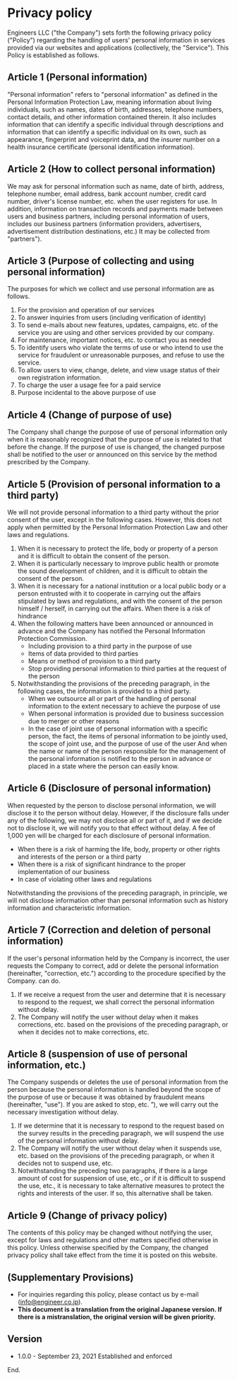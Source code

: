 
# Privacy policy

Engineers LLC ("the Company") sets forth the following privacy policy ("Policy") regarding the handling of users' personal information in services provided via our websites and applications (collectively, the "Service").
This Policy is established as follows.

## Article 1 (Personal information)

"Personal information" refers to "personal information" as defined in the Personal Information Protection Law, meaning information about living individuals, such as names, dates of birth, addresses, telephone numbers, contact details, and other information contained therein. It also includes information that can identify a specific individual through descriptions and information that can identify a specific individual on its own, such as appearance, fingerprint and voiceprint data, and the insurer number on a health insurance certificate (personal identification information).

## Article 2 (How to collect personal information)

We may ask for personal information such as name, date of birth, address, telephone number, email address, bank account number, credit card number, driver's license number, etc. when the user registers for use. In addition, information on transaction records and payments made between users and business partners, including personal information of users, includes our business partners (information providers, advertisers, advertisement distribution destinations, etc.) It may be collected from "partners").

## Article 3 (Purpose of collecting and using personal information)

The purposes for which we collect and use personal information are as follows.

1. For the provision and operation of our services
1. To answer inquiries from users (including verification of identity)
1. To send e-mails about new features, updates, campaigns, etc. of the service you are using and other services provided by our company.
1. For maintenance, important notices, etc. to contact you as needed
1. To identify users who violate the terms of use or who intend to use the service for fraudulent or unreasonable purposes, and refuse to use the service.
1. To allow users to view, change, delete, and view usage status of their own registration information.
1. To charge the user a usage fee for a paid service
1. Purpose incidental to the above purpose of use

## Article 4 (Change of purpose of use)

The Company shall change the purpose of use of personal information only when it is reasonably recognized that the purpose of use is related to that before the change.
If the purpose of use is changed, the changed purpose shall be notified to the user or announced on this service by the method prescribed by the Company.

## Article 5 (Provision of personal information to a third party)

We will not provide personal information to a third party without the prior consent of the user, except in the following cases. However, this does not apply when permitted by the Personal Information Protection Law and other laws and regulations.

1. When it is necessary to protect the life, body or property of a person and it is difficult to obtain the consent of the person.
1. When it is particularly necessary to improve public health or promote the sound development of children, and it is difficult to obtain the consent of the person.
1. When it is necessary for a national institution or a local public body or a person entrusted with it to cooperate in carrying out the affairs stipulated by laws and regulations, and with the consent of the person himself / herself, in carrying out the affairs. When there is a risk of hindrance
1. When the following matters have been announced or announced in advance and the Company has notified the Personal Information Protection Commission.
    - Including provision to a third party in the purpose of use
    - Items of data provided to third parties
    - Means or method of provision to a third party
    - Stop providing personal information to third parties at the request of the person
1. Notwithstanding the provisions of the preceding paragraph, in the following cases, the information is provided to a third party.
    - When we outsource all or part of the handling of personal information to the extent necessary to achieve the purpose of use
    - When personal information is provided due to business succession due to merger or other reasons
    - In the case of joint use of personal information with a specific person, the fact, the items of personal information to be jointly used, the scope of joint use, and the purpose of use of the user And when the name or name of the person responsible for the management of the personal information is notified to the person in advance or placed in a state where the person can easily know.

## Article 6 (Disclosure of personal information)

When requested by the person to disclose personal information, we will disclose it to the person without delay. However, if the disclosure falls under any of the following, we may not disclose all or part of it, and if we decide not to disclose it, we will notify you to that effect without delay. A fee of 1,000 yen will be charged for each disclosure of personal information.

- When there is a risk of harming the life, body, property or other rights and interests of the person or a third party
- When there is a risk of significant hindrance to the proper implementation of our business
- In case of violating other laws and regulations

Notwithstanding the provisions of the preceding paragraph, in principle, we will not disclose information other than personal information such as history information and characteristic information.

## Article 7 (Correction and deletion of personal information)

If the user's personal information held by the Company is incorrect, the user requests the Company to correct, add or delete the personal information (hereinafter, "correction, etc.") according to the procedure specified by the Company. can do.

1. If we receive a request from the user and determine that it is necessary to respond to the request, we shall correct the personal information without delay.
1. The Company will notify the user without delay when it makes corrections, etc. based on the provisions of the preceding paragraph, or when it decides not to make corrections, etc.

## Article 8 (suspension of use of personal information, etc.)

The Company suspends or deletes the use of personal information from the person because the personal information is handled beyond the scope of the purpose of use or because it was obtained by fraudulent means (hereinafter, "use"). If you are asked to stop, etc. ”), we will carry out the necessary investigation without delay.

1. If we determine that it is necessary to respond to the request based on the survey results in the preceding paragraph, we will suspend the use of the personal information without delay.
1. The Company will notify the user without delay when it suspends use, etc. based on the provisions of the preceding paragraph, or when it decides not to suspend use, etc.
1. Notwithstanding the preceding two paragraphs, if there is a large amount of cost for suspension of use, etc., or if it is difficult to suspend the use, etc., it is necessary to take alternative measures to protect the rights and interests of the user. If so, this alternative shall be taken.

## Article 9 (Change of privacy policy)

The contents of this policy may be changed without notifying the user, except for laws and regulations and other matters specified otherwise in this policy.
Unless otherwise specified by the Company, the changed privacy policy shall take effect from the time it is posted on this website.

## (Supplementary Provisions)

- For inquiries regarding this policy, please contact us by e-mail (info@engineer.co.jp).
- **This document is a translation from the original Japanese version. If there is a mistranslation, the original version will be given priority.**

## Version

- 1.0.0 - September 23, 2021 Established and enforced

End.

